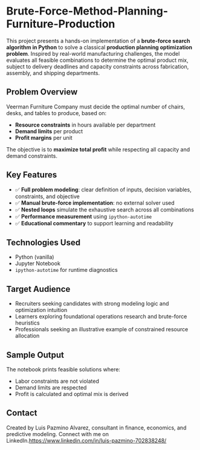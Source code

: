 # Brute-Force-Method-Planning-Furniture-Production

This project presents a hands-on implementation of a **brute-force search algorithm in Python** to solve a classical **production planning optimization problem**. Inspired by real-world manufacturing challenges, the model evaluates all feasible combinations to determine the optimal product mix, subject to delivery deadlines and capacity constraints across fabrication, assembly, and shipping departments.

## Problem Overview

Veerman Furniture Company must decide the optimal number of chairs, desks, and tables to produce, based on:

* **Resource constraints** in hours available per department
* **Demand limits** per product
* **Profit margins** per unit

The objective is to **maximize total profit** while respecting all capacity and demand constraints.

## Key Features

* ✅ **Full problem modeling**: clear definition of inputs, decision variables, constraints, and objective
* ✅ **Manual brute-force implementation**: no external solver used
* ✅ **Nested loops** simulate the exhaustive search across all combinations
* ✅ **Performance measurement** using `ipython-autotime`
* ✅ **Educational commentary** to support learning and readability

## Technologies Used

* Python (vanilla)
* Jupyter Notebook
* `ipython-autotime` for runtime diagnostics

## Target Audience

* Recruiters seeking candidates with strong modeling logic and optimization intuition
* Learners exploring foundational operations research and brute-force heuristics
* Professionals seeking an illustrative example of constrained resource allocation

## Sample Output

The notebook prints feasible solutions where:

* Labor constraints are not violated
* Demand limits are respected
* Profit is calculated and optimal mix is derived

## Contact
Created by Luis Pazmino Alvarez, consultant in finance, economics, and predictive modeling.
Connect with me on LinkedIn.https://www.linkedin.com/in/luis-pazmino-702838248/

